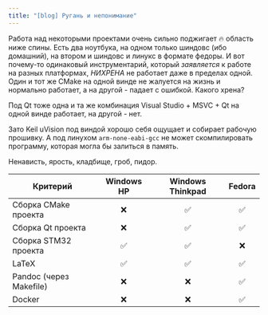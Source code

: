 ```yaml
---
title: "[blog] Ругань и непонимание"
---
```


Работа над некоторыми проектами очень сильно поджигает :fire: область ниже спины.
Есть два ноутбука, на одном только шиндовс (ибо домашний), на втором и шиндовс и линукс в формате федоры.
И вот почему-то одинаковый инструментарий, который _заявляется_ к работе на разных платформах, _НИХРЕНА_ не работает даже в пределах одной.
Один и тот же CMake на одной винде не жалуется на жизнь и нормально работает, а на другой - падает с ошибкой.
Какого хрена?

Под Qt тоже одна и та же комбинация Visual Studio + MSVC + Qt на одной винде работает, на другой - нет.

Зато Keil uVision под виндой хорошо себя ощущает и собирает рабочую прошивку.
А под линухом `arm-none-eabi-gcc` не может скомпилировать программу, которая могла бы залиться в память.

Ненависть, ярость, кладбище, гроб, пидор. 

| Критерий                |     Windows HP     |  Windows Thinkpad  |       Fedora       |
|-------------------------|:------------------:|:------------------:|:------------------:|
| Сборка CMake проекта    | :x:                | :white_check_mark: | :white_check_mark: |
| Сборка Qt проекта       | :x:                | :white_check_mark: | :white_check_mark: |
| Сборка STM32 проекта    | :white_check_mark: | :white_check_mark: | :x:                |
| LaTeX                   | :white_check_mark: | :white_check_mark: | :white_check_mark: |
| Pandoc (через Makefile) | :x:                | :x:                | :white_check_mark: |
| Docker                  | :x:                | :x:                | :white_check_mark: |
